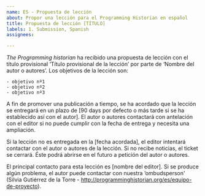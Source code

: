```yaml
---
name: ES - Propuesta de lección
about: Propor una lección para el Programming Historian en español
title: Propuesta de lección [TÍTULO]
labels: 1. Submission, Spanish
assignees: 

---
```


*The Programming historian* ha recibido una propuesta de lección con el título provisional ‘Título provisional de la lección’ por parte de ‘Nombre del autor o autores’. Los objetivos de la lección son:

	- objetivo nº1
	- objetivo nº2
	- objetivo nº3

A fin de promover una publicación a tiempo, se ha acordado que la lección se entregará en un plazo de [90 days por defecto o más tarde si se ha establecido así con el autor]. El autor o autores contactará con antelación con el editor si no puede cumplir con la fecha de entrega y necesita una ampliación.

Si la lección no es entregada en la [fecha acordada], el editor intentará contactar con el autor o autores de la lección. Si no recibe noticias, el ticket se cerrará. Éste podrá abrirse en el futuro a petición del autor o autores.

El principal contacto para esta lección es [nombre del editor]. Si se produce algún problema, el autor puede contactar con nuestra ’ombudsperson' (Silvia Gutiérrez de la Torre - http://programminghistorian.org/es/equipo-de-proyecto).

